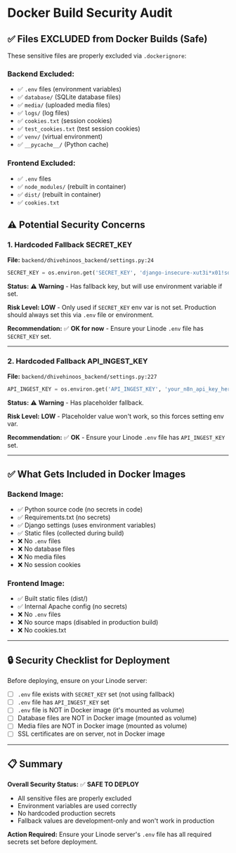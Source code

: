 # Docker Build Security Audit

## ✅ Files EXCLUDED from Docker Builds (Safe)

These sensitive files are properly excluded via `.dockerignore`:

### Backend Excluded:
- ✅ `.env` files (environment variables)
- ✅ `database/` (SQLite database files)
- ✅ `media/` (uploaded media files)
- ✅ `logs/` (log files)
- ✅ `cookies.txt` (session cookies)
- ✅ `test_cookies.txt` (test session cookies)
- ✅ `venv/` (virtual environment)
- ✅ `__pycache__/` (Python cache)

### Frontend Excluded:
- ✅ `.env` files
- ✅ `node_modules/` (rebuilt in container)
- ✅ `dist/` (rebuilt in container)
- ✅ `cookies.txt`

## ⚠️ Potential Security Concerns

### 1. Hardcoded Fallback SECRET_KEY
**File:** `backend/dhivehinoos_backend/settings.py:24`

```python
SECRET_KEY = os.environ.get('SECRET_KEY', 'django-insecure-xut3i*x01!sd7+1s*oaln!f7@v&_t_+9qb+o_8+k4ao)+b&9bz')
```

**Status:** ⚠️ **Warning** - Has fallback key, but will use environment variable if set.

**Risk Level:** **LOW** - Only used if `SECRET_KEY` env var is not set. Production should always set this via `.env` file or environment.

**Recommendation:** ✅ **OK for now** - Ensure your Linode `.env` file has `SECRET_KEY` set.

---

### 2. Hardcoded Fallback API_INGEST_KEY
**File:** `backend/dhivehinoos_backend/settings.py:227`

```python
API_INGEST_KEY = os.environ.get('API_INGEST_KEY', 'your_n8n_api_key_here')
```

**Status:** ⚠️ **Warning** - Has placeholder fallback.

**Risk Level:** **LOW** - Placeholder value won't work, so this forces setting env var.

**Recommendation:** ✅ **OK** - Ensure your Linode `.env` file has `API_INGEST_KEY` set.

---

## ✅ What Gets Included in Docker Images

### Backend Image:
- ✅ Python source code (no secrets in code)
- ✅ Requirements.txt (no secrets)
- ✅ Django settings (uses environment variables)
- ✅ Static files (collected during build)
- ❌ No `.env` files
- ❌ No database files
- ❌ No media files
- ❌ No session cookies

### Frontend Image:
- ✅ Built static files (dist/)
- ✅ Internal Apache config (no secrets)
- ❌ No `.env` files
- ❌ No source maps (disabled in production build)
- ❌ No cookies.txt

---

## 🔒 Security Checklist for Deployment

Before deploying, ensure on your Linode server:

- [ ] `.env` file exists with `SECRET_KEY` set (not using fallback)
- [ ] `.env` file has `API_INGEST_KEY` set
- [ ] `.env` file is NOT in Docker image (it's mounted as volume)
- [ ] Database files are NOT in Docker image (mounted as volume)
- [ ] Media files are NOT in Docker image (mounted as volume)
- [ ] SSL certificates are on server, not in Docker image

---

## 📋 Summary

**Overall Security Status:** ✅ **SAFE TO DEPLOY**

- All sensitive files are properly excluded
- Environment variables are used correctly
- No hardcoded production secrets
- Fallback values are development-only and won't work in production

**Action Required:** Ensure your Linode server's `.env` file has all required secrets set before deployment.

